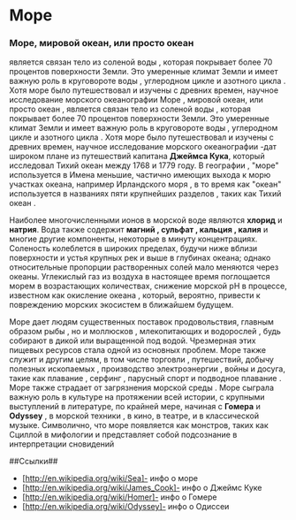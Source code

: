 Море
===
### Море, мировой океан, или просто океан ###
является связан тело из соленой воды , которая покрывает более 70 процентов поверхности Земли. Это умеренные климат Земли и имеет важную роль в круговороте воды , углеродном цикле и азотного цикла . Хотя море было путешествовал и изучены с древних времен, научное исследование морского океанографии Море , мировой океан, или просто океан , является связан тело из соленой воды , которая покрывает более 70 процентов поверхности Земли. Это умеренные климат Земли и имеет важную роль в круговороте воды , углеродном цикле и азотного цикла . Хотя море было путешествовал и изучены с древних времен, научное исследование морского океанографии -дат широком плане из путешествий капитана **Джеймса Кука**, который исследовал Тихий океан между 1768 и 1779 году. В географии , "море" используется в Имена меньшие, частично имеющих выхода к морю участках океана, например Ирландского моря , в то время как "океан" используется в названиях пяти крупнейших разделов , таких как Тихий океан .

Наиболее многочисленными ионов в морской воде являются **хлорид** и **натрия**. Вода также содержит  **магний , сульфат , кальция , калия** и многие другие компоненты, некоторые в минуту концентрациях. Соленость колеблется в широких пределах, будучи ниже вблизи поверхности и устья крупных рек и выше в глубинах океана; однако относительные пропорции растворенных солей мало меняются через океаны. Углекислый газ из воздуха в настоящее время поглощается морем в возрастающих количествах, снижение морской рН в процессе, известном как окисление океана , который, вероятно, привести к повреждению морских экосистем в ближайшем будущем.

Море дает людям существенных поставок продовольствия, главным образом рыбы , но и моллюсков , млекопитающих и водорослей , будь собирают в дикой или выращенной под водой. Чрезмерная этих пищевых ресурсов стала одной из основных проблем. Море также служит и другим целям, в том числе торговли , путешествий, добычу полезных ископаемых , производство электроэнергии , войны и досуга, такие как плавание , серфинг , парусный спорт и подводное плавание . Море также страдает от загрязнения морской среды . Море сыграла важную роль в культуре на протяжении всей истории, с крупными выступлений в литературе, по крайней мере, начиная с **Гомера** и **Оdyssey** , в морской техники , в кино, в театре, и в классической музыке. Символично, что море появляется как монстров, таких как Сциллой в мифологии и представляет собой подсознание в интерпретации сновидений 


##Ссылки##
  * [http://en.wikipedia.org/wiki/Sea]- инфо о море
  * [http://en.wikipedia.org/wiki/James_Cook]- инфо о Джеймс Куке
  * [http://en.wikipedia.org/wiki/Homer]- инфо о Гомере
  * [http://en.wikipedia.org/wiki/Odyssey]- инфо о Одиссеи
